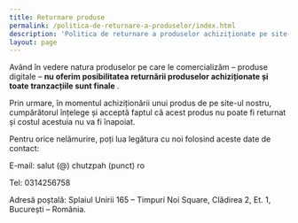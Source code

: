 ```yaml
---
title: Returnare produse 
permalink: /politica-de-returnare-a-produselor/index.html
description: 'Politica de returnare a produselor achiziționate pe site-ul beldie.ro.'
layout: page
---
```


Având în vedere natura produselor pe care le comercializăm – produse digitale – <strong>nu oferim posibilitatea returnării produselor achiziționate și toate tranzacțiile sunt finale </strong>.

Prin urmare, în momentul achiziționării unui produs de pe site-ul nostru, cumpărătorul înțelege și acceptă faptul că acest produs nu poate fi returnat și costul acestuia nu va fi înapoiat.

Pentru orice nelămurire, poți lua legătura cu noi folosind aceste date de contact:

E-mail: salut (@) chutzpah (punct) ro

Tel: 0314256758

Adresă poștală: Splaiul Unirii 165 – Timpuri Noi Square, Clădirea 2, Et. 1, București – România.